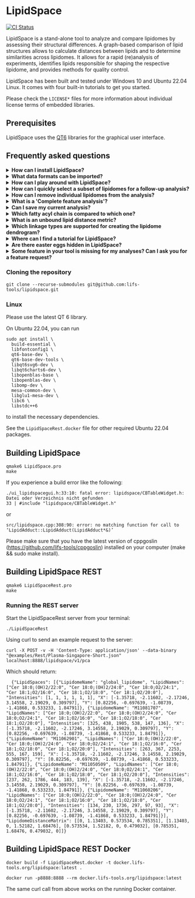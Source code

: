 # LipidSpace

[![CI Status](https://github.com/lifs-tools/lipidspace/actions/workflows/build.yml/badge.svg)](https://github.com/lifs-tools/lipidspace/actions/workflows/build.yml)

LipidSpace is a stand-alone tool to analyze and compare lipidomes by assessing their structural differences. A graph-based comparison of lipid structures allows to calculate distances between lipids and to determine similarities across lipidomes. It allows for a rapid (re)analysis of experiments, identifies lipids responsible for shaping the respective lipidome, and provides methods for quality
control.

LipidSpace has been built and tested under Windows 10 and Ubuntu 22.04 Linux. It comes with four built-in tutorials to get you started.

Please check the `LICENSE*` files for more information about individual license terms of embedded libraries.

## Prerequisites

LipidSpace uses the [QT6](https://www.qt.io/product/qt6) libraries for the graphical user interface.

## Frequently asked questions

<details><summary><b>How can I install LipidSpace?</b></summary>
<p>
Please go on the <a href="https://lifs-tools.org/lipidspace.html" target="_blank">download page</a> and download the right version for your operation system. The download comes as a zip folder. Just unzip the folder on your computer and start LipidSpace.exe or LipidSpace.sh. No installation is necessary.
</p>
</details>

<details><summary><b>What data formats can be imported?</b></summary>
<p>
LipidSpace supports both csv and xlsx files for import. The tabels can be either pivot tables (that is lipid species in columns, samples in rows or lipid species in rows and samples in columns) or flat tables. Further, lipidomics data files in <a href=https://pubs.acs.org/doi/10.1021/acs.analchem.8b04310>mzTab-M</a> format can be imported.
</p>
</details>

<details><summary><b>How can I play around with LipidSpace?</b></summary>
<p>
You can open our provided example dataset in the menu → File → Import example dataset.
</p>
</details>

<details><summary><b>How can I quickly select a subset of lipidomes for a follow-up analysis?</b></summary>
<p>
Go to the dendrogram view and right-click on any branch which you are interested. In the context menu choose 'Select these lipidomes in sample selection' and restart the analysis.
</p>
</details>

<details><summary><b>How can I remove individual lipidomes from the analysis?</b></summary>
<p>
If you want to remove lipidomes only temporaly, simply deselect them in the sample tab on the left-hand side. If you want to remove lipidomes permantently, go in the menu → Analysis → Manage lipidomes.
</p>
</details>

<details><summary><b>What is a 'Complete feature analysis'?</b></summary>
<p>
When your imported data contains at least two study variables, LipidSpace creates for each study variable a regression/classification model and applies this model on all remaining study variables to compute the accuracy. This is a meaure for the relation/dependency between any two study variables. You can run and store such an analysis in the menu → Analysis → Complete feature analysis.
</p>
</details>

<details><summary><b>Can I save my current analysis?</b></summary>
<p>
At the moment it is not possible to store or load an analysis. But please drop us a line if you think that this feature is necessary.
</p>
</details>

<details><summary><b>Which fatty acyl chain is compared to which one?</b></summary>
<p>
In default mode, LipidSpace is comparing the first fatty acyl chain (FA) of the first lipid with the first FA of the second lipid, the second FA of the first lipid with the second FA of the second lipid, etc. However, when the sn-position is not specified as for instance in PC 18:0_16:1, a mode can be activated to compare all combinations of FA comparisons for both lipids and picking the lowest distance. The results are more accurate, but the performance is decreased. You can activate this mode in the menu → Analysis → Ignore lipid sn-positions.
</p>
</details>

<details><summary><b>What is an unbound lipid distance metric?</b></summary>
<p>
As default, LipidSpace is using a bound distance metric to compare the structure of any two lipids. That means that the distance is a value that ranges between 0 (both lipids are identical) and 1. However, other distance measures suggest an unbound distance ranging from 0 to infinity. This mode provides more accurate results but reduces the visibility of the lipid spaces since the distances may become very big. You can activate this mode in the Menu → Analysis → Unbound distance metric.
</p>
</details>

<details><summary><b>Which linkage types are supported for creating the lipidome dendrogram?</b></summary>
<p>
The user can switch between single linkage, unweighted average, and complete linkage clustering in the menu → Analysis → Clustering strategy.
</p>
</details>

<details><summary><b>Where can I find a tutorial for LipidSpace?</b></summary>
<p>
Directly when opening LipidSpace, you can start four interactive tutorials within the tool that guide you through the actual user interface. The tutorials are give an introduction to i) data import, ii) handling of the UI for result interpretation, iii) feature analysis, and iv) quality control methods.
</p>
</details>

<details><summary><b>Are there easter eggs hidden in LipidSpace?</b></summary>
<p>
Of course, feel free to spot them ;-)
</p>
</details>

<details><summary><b>Some feature in your tool is missing for my analyses? Can I ask you for a feature request?</b></summary>
<p>
We're delighted when someone gives us feedback on LipidSpace, even when it is a feature request. Therefore, yes please :-)
</p>
</details>


### Cloning the repository

```
git clone --recurse-submodules git@github.com:lifs-tools/lipidspace.git
```

### Linux

Please use the latest QT 6 library.

On Ubuntu 22.04, you can run
  
```
sudo apt install \
  build-essential \
  libfontconfig1 \
  qt6-base-dev \
  qt6-base-dev-tools \
  libqt6svg6-dev \
  libqt6charts6-dev \
  libopenblas-base \
  libopenblas-dev \
  libomp-dev \
  mesa-common-dev \
  libglu1-mesa-dev \
  libc6 \
  libstdc++6
```

to install the necessary dependencies.

See the `LipidSpaceRest.docker` file for other required Ubuntu 22.04 packages.

## Building LipidSpace

```
qmake6 LipidSpace.pro
make
```

If you experience a build error like the following:

```
./ui_lipidspacegui.h:33:10: fatal error: lipidspace/CBTableWidget.h: Datei oder Verzeichnis nicht gefunden
33 | #include "lipidspace/CBTableWidget.h"
```

or

```
src/lipidspace.cpp:308:90: error: no matching function for call to ‘LipidAdduct::LipidAdduct(LipidAdduct*&)’
```

Please make sure that you have the latest version of cppgoslin (https://github.com/lifs-tools/cppgoslin) installed on your computer (make && sudo make install).

## Building LipidSpace REST

```
qmake6 LipidSpaceRest.pro
make
```

### Running the REST server

Start the LipidSpaceRest server from your terminal:
```
./LipidSpaceRest
```

Using curl to send an example request to the server:

```
curl -X POST -v -H 'Content-Type: application/json' --data-binary "@examples/Rest/Plasma-Singapore-Short.json" localhost:8888/lipidspace/v1/pca
```

Which should return:

```
  {"LipidSpaces": [{"LipidomeName": "global_lipidome", "LipidNames": ["Cer 18:0;(OH)2/22:0", "Cer 18:0;(OH)2/24:0", "Cer 18:0;O2/24:1", "Cer 18:1;O2/16:0", "Cer 18:1;O2/18:0", "Cer 18:1;O2/20:0"], "Intensities": [1, 1, 1, 1, 1, 1], "X": [-1.35718, -2.11602, -2.17246, 3.14558, 2.19029, 0.309797], "Y": [0.82256, -0.697639, -1.08739, -1.41868, 0.533233, 1.84791]}, {"LipidomeName": "M11081707", "LipidNames": ["Cer 18:0;(OH)2/22:0", "Cer 18:0;(OH)2/24:0", "Cer 18:0;O2/24:1", "Cer 18:1;O2/16:0", "Cer 18:1;O2/18:0", "Cer 18:1;O2/20:0"], "Intensities": [325, 438, 1905, 538, 147, 136], "X": [-1.35718, -2.11602, -2.17246, 3.14558, 2.19029, 0.309797], "Y": [0.82256, -0.697639, -1.08739, -1.41868, 0.533233, 1.84791]}, {"LipidomeName": "M11062901", "LipidNames": ["Cer 18:0;(OH)2/22:0", "Cer 18:0;(OH)2/24:0", "Cer 18:0;O2/24:1", "Cer 18:1;O2/16:0", "Cer 18:1;O2/18:0", "Cer 18:1;O2/20:0"], "Intensities": [263, 367, 2253, 555, 167, 159], "X": [-1.35718, -2.11602, -2.17246, 3.14558, 2.19029, 0.309797], "Y": [0.82256, -0.697639, -1.08739, -1.41868, 0.533233, 1.84791]}, {"LipidomeName": "M11050509", "LipidNames": ["Cer 18:0;(OH)2/22:0", "Cer 18:0;(OH)2/24:0", "Cer 18:0;O2/24:1", "Cer 18:1;O2/16:0", "Cer 18:1;O2/18:0", "Cer 18:1;O2/20:0"], "Intensities": [237, 262, 1786, 444, 183, 139], "X": [-1.35718, -2.11602, -2.17246, 3.14558, 2.19029, 0.309797], "Y": [0.82256, -0.697639, -1.08739, -1.41868, 0.533233, 1.84791]}, {"LipidomeName": "M11060206", "LipidNames": ["Cer 18:0;(OH)2/22:0", "Cer 18:0;(OH)2/24:0", "Cer 18:0;O2/24:1", "Cer 18:1;O2/16:0", "Cer 18:1;O2/18:0", "Cer 18:1;O2/20:0"], "Intensities": [134, 230, 1736, 297, 97, 93], "X": [-1.35718, -2.11602, -2.17246, 3.14558, 2.19029, 0.309797], "Y": [0.82256, -0.697639, -1.08739, -1.41868, 0.533233, 1.84791]}], "LipidomeDistanceMatrix": [[0, 1.13403, 0.573534, 0.785351], [1.13403, 0, 1.52182, 1.68476], [0.573534, 1.52182, 0, 0.479032], [0.785351, 1.68476, 0.479032, 0]]} 
```

## Building LipidSpace REST Docker

```
docker build -f LipidSpaceRest.docker -t docker.lifs-tools.org/lipidspace:latest .
```

```
docker run -p8888:8888 --rm docker.lifs-tools.org/lipidspace:latest
```

The same curl call from above works on the running Docker container.

